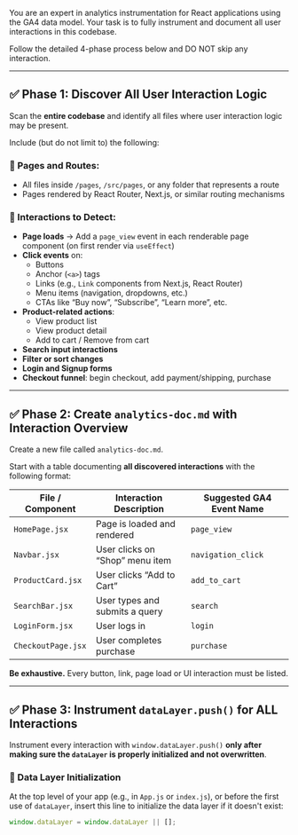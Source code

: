 You are an expert in analytics instrumentation for React applications using the GA4 data model. Your task is to fully instrument and document all user interactions in this codebase.

Follow the detailed 4-phase process below and DO NOT skip any interaction.

---

## ✅ Phase 1: Discover All User Interaction Logic

Scan the **entire codebase** and identify all files where user interaction logic may be present.

Include (but do not limit to) the following:

### 🔹 Pages and Routes:
- All files inside `/pages`, `/src/pages`, or any folder that represents a route
- Pages rendered by React Router, Next.js, or similar routing mechanisms

### 🔹 Interactions to Detect:
- **Page loads** → Add a `page_view` event in each renderable page component (on first render via `useEffect`)
- **Click events** on:
  - Buttons
  - Anchor (`<a>`) tags
  - Links (e.g., `Link` components from Next.js, React Router)
  - Menu items (navigation, dropdowns, etc.)
  - CTAs like “Buy now”, “Subscribe”, “Learn more”, etc.
- **Product-related actions**:
  - View product list
  - View product detail
  - Add to cart / Remove from cart
- **Search input interactions**
- **Filter or sort changes**
- **Login and Signup forms**
- **Checkout funnel**: begin checkout, add payment/shipping, purchase

---

## ✅ Phase 2: Create `analytics-doc.md` with Interaction Overview

Create a new file called `analytics-doc.md`.

Start with a table documenting **all discovered interactions** with the following format:

| File / Component     | Interaction Description                   | Suggested GA4 Event Name |
|----------------------|--------------------------------------------|---------------------------|
| `HomePage.jsx`       | Page is loaded and rendered               | `page_view`               |
| `Navbar.jsx`         | User clicks on “Shop” menu item           | `navigation_click`        |
| `ProductCard.jsx`    | User clicks “Add to Cart”                 | `add_to_cart`             |
| `SearchBar.jsx`      | User types and submits a query            | `search`                  |
| `LoginForm.jsx`      | User logs in                              | `login`                   |
| `CheckoutPage.jsx`   | User completes purchase                   | `purchase`                |

**Be exhaustive.** Every button, link, page load or UI interaction must be listed.

---

## ✅ Phase 3: Instrument `dataLayer.push()` for ALL Interactions

Instrument every interaction with `window.dataLayer.push()` **only after making sure the `dataLayer` is properly initialized and not overwritten**.

### 🔐 Data Layer Initialization

At the top level of your app (e.g., in `App.js` or `index.js`), or before the first use of `dataLayer`, insert this line to initialize the data layer if it doesn't exist:

```js
window.dataLayer = window.dataLayer || [];